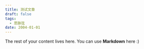 ```yaml
---
title: 测试文章
draft: false
tags:
  - 思脉弦
date: 2004-01-01
---
```

 
The rest of your content lives here. You can use **Markdown** here :)
